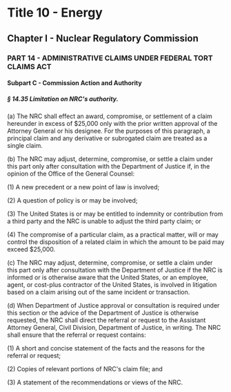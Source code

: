
# Title 10 - Energy
## Chapter I - Nuclear Regulatory Commission
### PART 14 - ADMINISTRATIVE CLAIMS UNDER FEDERAL TORT CLAIMS ACT
#### Subpart C - Commission Action and Authority
##### § 14.35 Limitation on NRC's authority.

(a) The NRC shall effect an award, compromise, or settlement of a claim hereunder in excess of $25,000 only with the prior written approval of the Attorney General or his designee. For the purposes of this paragraph, a principal claim and any derivative or subrogated claim are treated as a single claim.

(b) The NRC may adjust, determine, compromise, or settle a claim under this part only after consultation with the Department of Justice if, in the opinion of the Office of the General Counsel:

(1) A new precedent or a new point of law is involved;

(2) A question of policy is or may be involved;

(3) The United States is or may be entitled to indemnity or contribution from a third party and the NRC is unable to adjust the third party claim; or

(4) The compromise of a particular claim, as a practical matter, will or may control the disposition of a related claim in which the amount to be paid may exceed $25,000.

(c) The NRC may adjust, determine, compromise, or settle a claim under this part only after consultation with the Department of Justice if the NRC is informed or is otherwise aware that the United States, or an employee, agent, or cost-plus contractor of the United States, is involved in litigation based on a claim arising out of the same incident or transaction.

(d) When Department of Justice approval or consultation is required under this section or the advice of the Department of Justice is otherwise requested, the NRC shall direct the referral or request to the Assistant Attorney General, Civil Division, Department of Justice, in writing. The NRC shall ensure that the referral or request contains:

(1) A short and concise statement of the facts and the reasons for the referral or request;

(2) Copies of relevant portions of NRC's claim file; and

(3) A statement of the recommendations or views of the NRC.
